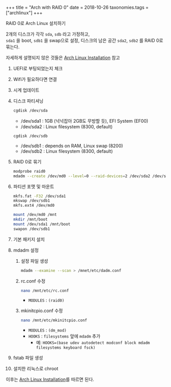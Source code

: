 +++
title = "Arch with RAID 0"
date = 2018-10-26
taxonomies.tags = ["archlinux"]
+++

RAID 0로 Arch Linux 설치하기

2개의 디스크가 각각 `sda`, `sdb` 라고 가정하고,  
`sda1` 을 boot, `sdb1` 을 swap으로 설정, 디스크의 남은 공간 `sda2`, `sdb2` 를 RAID 0로 묶는다.

자세하게 설명되지 않은 것들은 [Arch Linux Installation](/arch-linux-installation/) 참고

1. UEFI로 부팅되었는지 체크
1. Wifi가 필요하다면 연결
1. 시계 업데이트
1. 디스크 파티셔닝

    ```bash
    cgdisk /dev/sda
    ```
    - /dev/sda1 : 1GB (넉넉잡아 2GB도 무방할 듯), EFI System (EF00)
    - /dev/sda2 : Linux filesystem (8300, default)
    ```bash
    cgdisk /dev/sdb
    ```
    - /dev/sdb1 : depends on RAM, Linux swap (8200)
    - /dev/sdb2 : Linux filesystem (8300, default)

1. RAID 0로 묶기

    ```bash
    modprobe raid0
    mdadm --create /dev/md0 --level=0 --raid-devices=2 /dev/sda2 /dev/sdb2
    ```

1. 파티션 포맷 및 마운트

    ```bash
    mkfs.fat -F32 /dev/sda1
    mkswap /dev/sdb1
    mkfs.ext4 /dev/md0

    mount /dev/md0 /mnt
    mkdir /mnt/boot
    mount /dev/sda1 /mnt/boot
    swapon /dev/sdb1
    ```

1. 기본 패키지 설치

1. mdadm 설정
    1. 설정 파일 생성

        ```bash
        mdadm --examine --scan > /mnet/etc/dadm.conf
        ```

    1. rc.conf 수정

        ```bash
        nano /mnt/etc/rc.conf
        ```

        - `MODULES` : `(raid0)`
    1. mkinitcpio.conf 수정

        ```bash
        nano /mnt/etc/mkinitcpio.conf
        ```

        - `MODULES` : `(dm_mod)`
        - `HOOKS` : `filesystems` 앞에 `mdadm` 추가
          - 예: `HOOKS=(base udev autodetect modconf block mdadm filesystems keyboard fsck)`

1. fstab 파일 생성
1. 설치한 리눅스로 chroot

이후는 [Arch Linux Installation](/arch-linux-installation/)를 따르면 된다.
